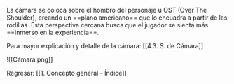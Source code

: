 
La cámara se coloca sobre el hombro del personaje u OST (Over The Shoulder), creando un ==plano americano== que lo encuadra a partir de las rodillas. Esta perspectiva cercana busca que el jugador se sienta más ==inmerso en la experiencia==. 

Para mayor explicación y detalle de la cámara: [[4.3. S. de Cámara]]

![[Cámara.png]]


Regresar: [[1. Concepto general - Índice]]